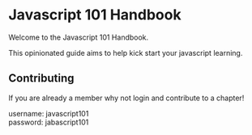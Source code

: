 # Javascript 101 Handbook

Welcome to the Javascript 101 Handbook.

This opinionated guide aims to help kick start your javascript learning.

## Contributing
If you are already a member why not login and contribute to a chapter!
  
username: javascript101  
password: jabascript101 
